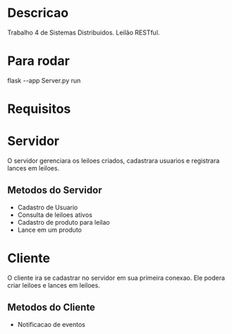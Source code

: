 # Descricao

Trabalho 4 de Sistemas Distribuidos. Leilão RESTful.

# Para rodar
flask --app Server.py run

# Requisitos


# Servidor

O servidor gerenciara os leiloes criados, cadastrara usuarios e registrara lances em leiloes.

## Metodos do Servidor

- Cadastro de Usuario
- Consulta de leiloes ativos
- Cadastro de produto para leilao
- Lance em um produto


# Cliente

O cliente ira se cadastrar no servidor em sua primeira conexao. Ele podera criar leiloes e lances em leiloes.

## Metodos do Cliente

- Notificacao de eventos

